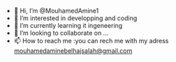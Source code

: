 - 👋 Hi, I’m @MouhamedAmine1
- 👀 I’m interested in developping and coding
- 🌱 I’m currently learning it ingeneering
- 💞️ I’m looking to collaborate on ...
- 📫 How to reach me :you can rech me with my adress mouhamedaminebelhajsalah@gmail.com
